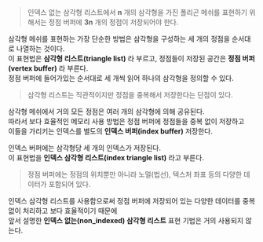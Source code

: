 > 인덱스 없는 삼각형 리스트에서 __n__ 개의 삼각형을 가진 폴리곤 메쉬를 표현하기 위해서는 정점 버퍼에 __3n__ 개의 정점이 저장되어야 한다.  

삼각형 메쉬를 표현하는 가장 단순한 방법은 삼각형을 구성하는 세 개의 정점을 순서대로 나열하는 것이다.  
이 표현법은 __삼각형 리스트(triangle list)__ 라 부르고, 정점들이 저장된 공간은 __정점 버퍼(vertex buffer)__ 라 부른다.  
정점 버퍼에 들어가있는 순서대로 세 개씩 읽어 하나의 삼각형을 정의할 수 있다.  

> 삼각형 리스트는 직관적이지만 정점을 중복해서 저장한다는 단점이 있다.  

삼각형 메쉬에서 거의 모든 정점은 여러 개의 삼각형에 의해 공유된다.  
따라서 보다 효율적인 메모리 사용 방법은 정점 버퍼에 정점들을 중복 없이 저장하고  
이들을 가리키는 인덱스를 별도의 __인덱스 버퍼(index buffer)__ 저장한다.  

인덱스 버퍼에는 삼각형당 세 개의 인덱스가 저장된다.  
이 표현법을 __인덱스 삼각형 리스트(index triangle list)__ 라고 부른다.  

> 정점 버퍼에는 정점의 위치뿐만 아니라 노멀(법선), 텍스처 좌표 등의 다양한 데이터가 포함되어 있다.  

인덱스 삼각형 리스트를 사용함으로써 정점 버퍼에 저장되어 있는 다양한 데이터를 중복 없이 처리하고 보다 효율적이기 때문에    
앞서 설명한 __인덱스 없는(non_indexed) 삼각형 리스트__ 표현 기법은 거의 사용되지 않는다.  

